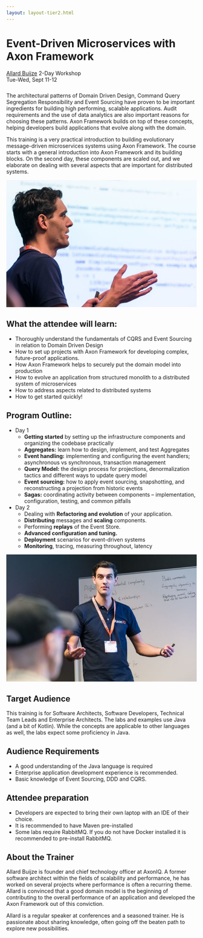 ```yaml
---
layout: layout-tier2.html
---
```

<div class="container section workshop-page">
	<!-- begin workshop element -->
	<div class="row">
      <div class="col-xs-12 col-sm-2">
            <div class="speaker-container">
                <a href="../speakers/allard-buijze.html"><div class="speaker-img allard-buijze keep-color"></div></a>
                </div>
            </div>
        <div class="col-xs-12 col-sm-10 workshop-list">
            <h1 class="section-header">Event-Driven Microservices with Axon Framework</h1>
            <span class="workshops--speaker-name"><a href="../speakers/allard-buijze.html">Allard Buijze</a></span>
            <span class="workshops--duration">2-Day Workshop<br>Tue-Wed, Sept 11-12</span>
            <!--<a class="btn get-ticket-btn" href="https://ti.to/explore-ddd-conference/explore-ddd-2019">GET YOUR TICKET</a>-->
            <p class="copy" style="margin-top: 25px">
            <p class="copy">The architectural patterns of Domain Driven Design, Command Query Segregation Responsibility and Event Sourcing have proven to be important ingredients for building high performing, scalable applications. Audit requirements and the use of data analytics are also important reasons for choosing these patterns. Axon Framework builds on top of these concepts, helping developers build applications that evolve along with the domain.</p>
            <p class="copy">This training is a very practical introduction to building evolutionary message-driven microservices systems using Axon Framework. The course starts with a general introduction into Axon Framework and its building blocks. On the second day, these components are scaled out, and we elaborate on dealing with several aspects that are important for distributed systems.</p>
            <img src="../img/workshop/Workshop-Allard-Buijze-1.jpg" class="speaker--workshop-content-img" alt="" />
            <h2 class="speaker-subheader">What the attendee will learn:</h2>
            <ul class="copy-list">
                <li>Thoroughly understand the fundamentals of CQRS and Event Sourcing in relation to Domain Driven Design</li>
                <li>How to set up projects with Axon Framework for developing complex, future-proof applications.</li>
                <li>How Axon Framework helps to securely put the domain model into production</li>
                <li>How to evolve an application from structured monolith to a distributed system of microservices</li>
                <li>How to address aspects related to distributed systems</li>
                <li>How to get started quickly!</li>
            </ul>
            <h2 class="speaker-subheader">Program Outline:</h2>
            <ul class="copy-list">
                <li>Day 1
                    <ul class="copy-list">
                        <li><strong>Getting started</strong> by setting up the infrastructure components and organizing the codebase practically</li>
                        <li><strong>Aggregates:</strong> learn how to design, implement, and test Aggregates</li>
                        <li><strong>Event handling:</strong> implementing and configuring the event handlers; asynchronous vs synchronous, transaction management</li>
                        <li><strong>Query Model:</strong> the design process for projections, denormalization tactics and different ways to update query model</li>
                        <li><strong>Event sourcing:</strong> how to apply event sourcing, snapshotting, and reconstructing a projection from historic events</li>
                        <li><strong>Sagas:</strong> coordinating activity between components – implementation, configuration, testing, and common pitfalls</li>
                    </ul>
                </li>
                <li>Day 2
                    <ul class="copy-list">
                        <li>Dealing with <strong>Refactoring and evolution</strong> of your application.</li>
                        <li><strong>Distributing</strong> messages and <strong>scaling</strong> components.</li>
                        <li>Performing <strong>replays</strong> of the Event Store.</li>
                        <li><strong>Advanced configuration and tuning.</strong></li>
                        <li><strong>Deployment</strong> scenarios for event-driven systems</li>
                        <li><strong>Monitoring</strong>, tracing, measuring throughout, latency</li>
                    </ul>
                </li>
            </ul>
            <img src="../img/workshop/Workshop-Allard-Buijze-2.jpg" class="speaker--workshop-content-img" alt="" />
            <h2 class="speaker-subheader">Target Audience</h2>
            <p class="copy">This training is for Software Architects, Software Developers, Technical Team Leads and Enterprise Architects. The labs and examples use Java (and a bit of Kotlin). While the concepts are applicable to other languages as well, the labs expect some proficiency in Java.</p>
            <h2 class="speaker-subheader">Audience Requirements</h2>
            <ul class="copy-list">
                <li>A good understanding of the Java language is required</li>
                <li>Enterprise application development experience is recommended.</li>
                <li>Basic knowledge of Event Sourcing, DDD and CQRS.</li>
            </ul>
            <h2 class="speaker-subheader">Attendee preparation</h2>
            <ul class="copy-list">
                <li>Developers are expected to bring their own laptop with an IDE of their choice.</li>
                <li>It is recommended to have Maven pre-installed</li>
                <li>Some labs require RabbitMQ. If you do not have Docker installed it is recommended to pre-install RabbitMQ.</li>
            </ul>
            <h2 class="speaker-subheader">About the Trainer</h2>
            <p class="copy">Allard Buijze is founder and chief technology officer at AxonIQ. A former software architect within the fields of scalability and performance, he has worked on several projects where performance is often a recurring theme. Allard is convinced that a good domain model is the beginning of
            contributing to the overall performance of an application and developed the Axon Framework out of this conviction.</p>
            <p class="copy">Allard is a regular speaker at conferences and a seasoned trainer. He is passionate about sharing knowledge, often going off the beaten path to explore new possibilities.</p>
            <!--<div class="col-xs-12" align="center">
                <a class="btn get-ticket-btn" href="https://ti.to/explore-ddd-conference/explore-ddd-2018">GET YOUR TICKET</a>
            </div>-->
        </div>
    </div>
</div> <!-- container -->
